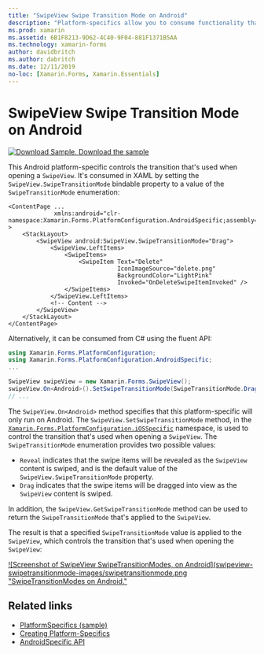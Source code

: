 ```yaml
---
title: "SwipeView Swipe Transition Mode on Android"
description: "Platform-specifics allow you to consume functionality that's only available on a specific platform, without implementing custom renderers or effects. This article explains how to consume the Android platform-specific that controls the transition that's used when opening a SwipeView."
ms.prod: xamarin
ms.assetid: 6B1F8213-9D62-4C40-9F04-881F1371B5AA
ms.technology: xamarin-forms
author: davidbritch
ms.author: dabritch
ms.date: 12/11/2019
no-loc: [Xamarin.Forms, Xamarin.Essentials]
---
```


# SwipeView Swipe Transition Mode on Android

[![Download Sample.](~/media/shared/download.png) Download the sample](/samples/xamarin/xamarin-forms-samples/userinterface-platformspecifics)

This Android platform-specific controls the transition that's used when opening a `SwipeView`. It's consumed in XAML by setting the `SwipeView.SwipeTransitionMode` bindable property to a value of the `SwipeTransitionMode` enumeration:

```xaml
<ContentPage ...
             xmlns:android="clr-namespace:Xamarin.Forms.PlatformConfiguration.AndroidSpecific;assembly=Xamarin.Forms.Core" >
    <StackLayout>
        <SwipeView android:SwipeView.SwipeTransitionMode="Drag">
            <SwipeView.LeftItems>
                <SwipeItems>
                    <SwipeItem Text="Delete"
                               IconImageSource="delete.png"
                               BackgroundColor="LightPink"
                               Invoked="OnDeleteSwipeItemInvoked" />
                </SwipeItems>
            </SwipeView.LeftItems>
            <!-- Content -->
        </SwipeView>
    </StackLayout>
</ContentPage>
```

Alternatively, it can be consumed from C# using the fluent API:

```csharp
using Xamarin.Forms.PlatformConfiguration;
using Xamarin.Forms.PlatformConfiguration.AndroidSpecific;
...

SwipeView swipeView = new Xamarin.Forms.SwipeView();
swipeView.On<Android>().SetSwipeTransitionMode(SwipeTransitionMode.Drag);
// ...
```

The `SwipeView.On<Android>` method specifies that this platform-specific will only run on Android. The `SwipeView.SetSwipeTransitionMode` method, in the [`Xamarin.Forms.PlatformConfiguration.iOSSpecific`](xref:Xamarin.Forms.PlatformConfiguration.iOSSpecific) namespace, is used to control the transition that's used when opening a `SwipeView`. The `SwipeTransitionMode` enumeration provides two possible values:

- `Reveal` indicates that the swipe items will be revealed as the `SwipeView` content is swiped, and is the default value of the `SwipeView.SwipeTransitionMode` property.
- `Drag` indicates that the swipe items will be dragged into view as the `SwipeView` content is swiped.

In addition, the `SwipeView.GetSwipeTransitionMode` method can be used to return the `SwipeTransitionMode` that's applied to the `SwipeView`.

The result is that a specified `SwipeTransitionMode` value is applied to the `SwipeView`, which controls the transition that's used when opening the `SwipeView`:

[![Screenshot of SwipeView SwipeTransitionModes, on Android](swipeview-swipetransitionmode-images/swipetransitionmode.png "SwipeTransitionModes on Android."](swipeview-swipetransitionmode-images/swipetransitionmode-large.png#lightbox "SwipeTransitionModes on Android")

## Related links

- [PlatformSpecifics (sample)](/samples/xamarin/xamarin-forms-samples/userinterface-platformspecifics)
- [Creating Platform-Specifics](~/xamarin-forms/platform/platform-specifics/index.md#creating-platform-specifics)
- [AndroidSpecific API](xref:Xamarin.Forms.PlatformConfiguration.AndroidSpecific)